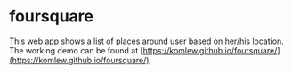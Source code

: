 # foursquare
This web app shows a list of places around user based on her/his location. The working demo can be found at [https://komlew.github.io/foursquare/](https://komlew.github.io/foursquare/).
